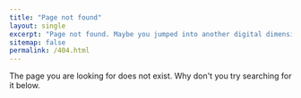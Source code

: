 ```yaml
---
title: "Page not found"
layout: single
excerpt: "Page not found. Maybe you jumped into another digital dimension"
sitemap: false
permalink: /404.html
---
```

The page you are looking for does not exist. Why don't you try searching for it below.
<script type="text/javascript">
 var GOOG_FIXURL_LANG = 'en';
 var GOOG_FIXURL_SITE = '{{ site.url }}'
</script>
<script type="text/javascript"
 src="//linkhelp.clients.google.com/tbproxy/lh/wm/fixurl.js">
</script>